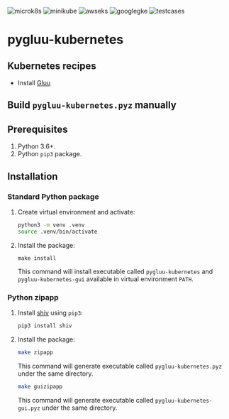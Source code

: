 ![microk8s](https://github.com/GluuFederation/cloud-native-edition/workflows/microk8s/badge.svg?branch=5.0)
![minikube](https://github.com/GluuFederation/cloud-native-edition/workflows/minikube/badge.svg?branch=5.0)
![awseks](https://github.com/GluuFederation/cloud-native-edition/workflows/awseks/badge.svg?branch=5.0)
![googlegke](https://github.com/GluuFederation/cloud-native-edition/workflows/googlegke/badge.svg?branch=5.0)
![testcases](https://github.com/GluuFederation/cloud-native-edition/workflows/testcases/badge.svg?branch=5.0)

# pygluu-kubernetes

## Kubernetes recipes

- Install [Gluu](https://gluu.org/docs/gluu-server/latest/installation-guide/install-kubernetes/)

## Build `pygluu-kubernetes.pyz` manually

## Prerequisites

1.  Python 3.6+.
1.  Python `pip3` package.

## Installation

### Standard Python package

1.  Create virtual environment and activate:

    ```sh
    python3 -m venv .venv
    source .venv/bin/activate
    ```

1.  Install the package:

    ```
    make install
    ```

    This command will install executable called `pygluu-kubernetes` and `pygluu-kubernetes-gui` available in virtual environment `PATH`.

### Python zipapp

1.  Install [shiv](https://shiv.readthedocs.io/) using `pip3`:

    ```sh
    pip3 install shiv
    ```

1.  Install the package:

    ```sh
    make zipapp
    ```

    This command will generate executable called `pygluu-kubernetes.pyz` under the same directory.

    ```sh
    make guizipapp
    ```

    This command will generate executable called `pygluu-kubernetes-gui.pyz` under the same directory.